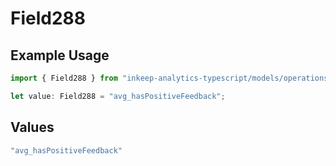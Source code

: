 # Field288

## Example Usage

```typescript
import { Field288 } from "inkeep-analytics-typescript/models/operations";

let value: Field288 = "avg_hasPositiveFeedback";
```

## Values

```typescript
"avg_hasPositiveFeedback"
```
